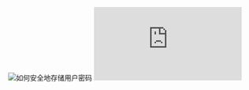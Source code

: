 ![如何安全地存储用户密码](https://github.com/luokuning/blogs/issues/9)
![哈希与加密](https://www.cnblogs.com/leoo2sk/archive/2010/10/01/hash-and-encrypt.html)
